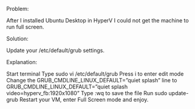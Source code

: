 Problem:

After I installed Ubuntu Desktop in HyperV I could not get the machine to run full screen.

Solution:

Update your /etc/default/grub settings.

Explanation:

Start terminal
Type
sudo vi /etc/default/grub
Press i to enter edit mode
Change the GRUB_CMDLINE_LINUX_DEFAULT=”quiet splash” line to GRUB_CMDLINE_LINUX_DEFAULT=”quiet splash video=hyperv_fb:1920x1080”
Type :wq to save the file
Run
sudo update-grub
Restart your VM, enter Full Screen mode and enjoy.
